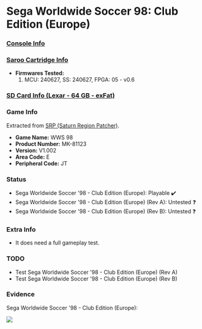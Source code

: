 # Sega Worldwide Soccer 98: Club Edition (Europe)

### [Console Info](../../../../../Info/Consoles/VA13/README.md)

### [Saroo Cartridge Info](../../../../../Info/Cartridges/GuangzhouSanStarOnlineShop/1.6/README.md)

- <b>Firmwares Tested:</b>
  1. MCU: 240627, SS: 240627, FPGA: 05 - v0.6

### [SD Card Info (Lexar - 64 GB - exFat)](../../../../../Info/SdCards/Lexar/64GB/exfat/README.md)

### Game Info

Extracted from [SRP (Saturn Region Patcher)](https://segaxtreme.net/resources/saturn-region-patcher.81/download).

- <b>Game Name:</b> WWS 98
- <b>Product Number:</b> MK-81123
- <b>Version:</b> V1.002
- <b>Area Code:</b> E
- <b>Peripheral Code:</b> JT

### Status

- Sega Worldwide Soccer '98 - Club Edition (Europe): Playable :heavy_check_mark:
- Sega Worldwide Soccer '98 - Club Edition (Europe) (Rev A): Untested :question:
- Sega Worldwide Soccer '98 - Club Edition (Europe) (Rev B): Untested :question:

### Extra Info

- It does need a full gameplay test.

### TODO

- Test Sega Worldwide Soccer '98 - Club Edition (Europe) (Rev A)
- Test Sega Worldwide Soccer '98 - Club Edition (Europe) (Rev B)

### Evidence

Sega Worldwide Soccer '98 - Club Edition (Europe):

[![](https://img.youtube.com/vi/7VPYw_m4I38/0.jpg)](https://www.youtube.com/watch?v=7VPYw_m4I38)

